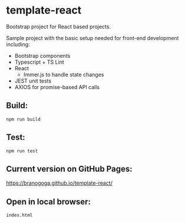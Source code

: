 # template-react
Bootstrap project for React based projects.

Sample project with the basic setup needed for front-end development including:
* Bootstrap components
* Typescript + TS Lint
* React
  * Immer.js to handle state changes
* JEST unit tests
* AXIOS for promise-based API calls

## Build:

```
npm run build
```

## Test:

```
npm run test
```

## Current version on GitHub Pages:

https://branogoga.github.io/template-react/

## Open in local browser:

```
index.html
```
